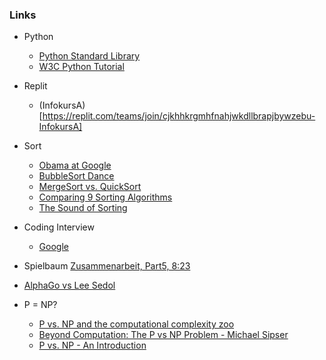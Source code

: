 


### Links

* Python
  * [Python Standard Library](https://docs.python.org/3/library/index.html#library-index)
  * [W3C Python Tutorial](https://www.w3schools.com/python/default.asp)

* Replit
  * (InfokursA)[https://replit.com/teams/join/cjkhhkrgmhfnahjwkdllbrapjbywzebu-InfokursA]

* Sort
   * [Obama at Google](https://www.youtube.com/watch?v=k4RRi_ntQc8)
   * [BubbleSort Dance](https://www.youtube.com/watch?v=lyZQPjUT5B4)
   * [MergeSort vs. QuickSort](https://www.youtube.com/watch?v=es2T6KY45cA&t=3s)
   * [Comparing 9 Sorting Algorithms](https://www.youtube.com/watch?v=ZZuD6iUe3Pc&amp;feature=youtu.be)
   * [The Sound of Sorting](https://www.youtube.com/watch?v=kPRA0W1kECg)

* Coding Interview
  * [Google](https://www.youtube.com/watch?v=XKu_SEDAykw)

* Spielbaum 
  [Zusammenarbeit, Part5, 8:23](https://courses.edx.org/courses/BerkeleyX/CS188x_1/1T2013/courseware/e388ea8629ff4228845b54d70ffc8afd/8616451481ba41d4a40afcf13bc8ab1c/?activate_block_id=i4x%3A%2F%2FBerkeleyX%2FCS188x_1%2Fsequential%2F8616451481ba41d4a40afcf13bc8ab1c)
  
* [AlphaGo vs Lee Sedol](https://www.youtube.com/watch?v=jGyCsVhtW0M)



* P = NP? 
  * [P vs. NP and the computational complexity zoo](https://www.youtube.com/watch?v=YX40hbAHx3s&amp;t=11s)
  * [Beyond Computation: The P vs NP Problem - Michael Sipser](https://www.youtube.com/watch?v=msp2y_Y5MLE)
  * [P vs. NP - An Introduction](https://www.youtube.com/watch?v=OY41QYPI8cw)
 
 
 

